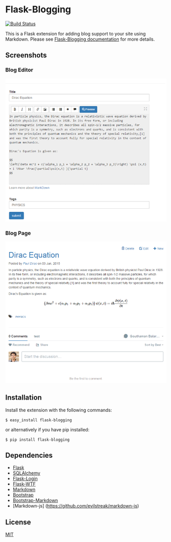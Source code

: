 # Flask-Blogging
[![Build Status](https://travis-ci.org/gouthambs/Flask-Blogging.svg?branch=master)](https://travis-ci.org/gouthambs/Flask-Blogging)


This is a Flask extension for adding blog support to your site using Markdown.
Please see
[Flask-Blogging documentation](http://flask-blogging.readthedocs.org/en/latest/)
for more details.

## Screenshots
### Blog Editor
![Blog Editor](/docs/_static/blog_editor.png "Blog Editor")

### Blog Page
![Blog Page](/docs/_static/blog_page.png "Blog Page")

## Installation
Install the extension with the following commands:

    $ easy_install flask-blogging
    
or alternatively if you have pip installed:

    $ pip install flask-blogging
    

## Dependencies

- [Flask](https://github.com/mitsuhiko/flask)
- [SQLAlchemy](https://github.com/zzzeek/sqlalchemy)
- [Flask-Login](https://github.com/maxcountryman/flask-login)
- [Flask-WTF](https://github.com/lepture/flask-wtf)
- [Markdown](https://pythonhosted.org/Markdown/)
- [Bootstrap](http://getbootstrap.com/)
- [Bootstrap-Markdown](https://github.com/toopay/bootstrap-markdown)
- [Markdown-js] (https://github.com/evilstreak/markdown-js)

## License

[MIT](/LICENSE)

